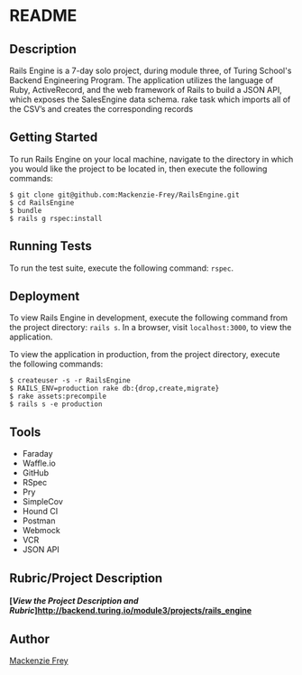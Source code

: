 # README
## Description

Rails Engine is a 7-day solo project, during module three, of Turing School's Backend Engineering Program. The application utilizes the language of Ruby, ActiveRecord, and the web framework of Rails to build a JSON API, which exposes the SalesEngine data schema.
rake task which imports all of the CSV’s and creates the corresponding records

## Getting Started

To run Rails Engine on your local machine, navigate to the directory in which you would like the project to be located in, then execute the following commands:

```
$ git clone git@github.com:Mackenzie-Frey/RailsEngine.git
$ cd RailsEngine
$ bundle
$ rails g rspec:install
```

## Running Tests

To run the test suite, execute the following command: `rspec`.

## Deployment

To view Rails Engine in development, execute the following command from the project directory: `rails s`. In a browser, visit `localhost:3000`, to view the application.

To view the application in production, from the project directory, execute the following commands:
```
$ createuser -s -r RailsEngine
$ RAILS_ENV=production rake db:{drop,create,migrate}
$ rake assets:precompile
$ rails s -e production
```

## Tools
* Faraday
* Waffle.io
* GitHub
* RSpec
* Pry
* SimpleCov
* Hound CI
* Postman
* Webmock
* VCR
* JSON API

## Rubric/Project Description
#### [**_View the Project Description and Rubric_**]http://backend.turing.io/module3/projects/rails_engine

## Author
[Mackenzie Frey](https://github.com/Mackenzie-Frey)
